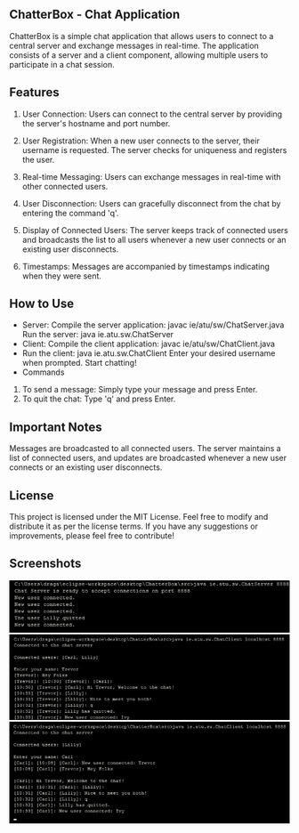 
## ChatterBox - Chat Application
ChatterBox is a simple chat application that allows users to connect to a central server and exchange messages in real-time. The application consists of a server and a client component, allowing multiple users to participate in a chat session.

## Features
1. User Connection: Users can connect to the central server by providing the server's hostname and port number.

2. User Registration: When a new user connects to the server, their username is requested. The server checks for uniqueness and registers the user.

3. Real-time Messaging: Users can exchange messages in real-time with other connected users.

4. User Disconnection: Users can gracefully disconnect from the chat by entering the command 'q'.

5. Display of Connected Users: The server keeps track of connected users and broadcasts the list to all users whenever a new user connects or an existing user disconnects.

6. Timestamps: Messages are accompanied by timestamps indicating when they were sent.

## How to Use
- Server: 
Compile the server application: javac ie/atu/sw/ChatServer.java
Run the server: java ie.atu.sw.ChatServer <port-number>
- Client: 
Compile the client application: javac ie/atu/sw/ChatClient.java
- Run the client: java ie.atu.sw.ChatClient <hostname> <port-number>
Enter your desired username when prompted.
Start chatting!
- Commands
1. To send a message: Simply type your message and press Enter.
2. To quit the chat: Type 'q' and press Enter.
   
## Important Notes
Messages are broadcasted to all connected users.
The server maintains a list of connected users, and updates are broadcasted whenever a new user connects or an existing user disconnects.

## License
This project is licensed under the MIT License. Feel free to modify and distribute it as per the license terms. If you have any suggestions or improvements, please feel free to contribute!

## Screenshots
![Server Side](src/ie/atu/sw/ServerSide.png)
![Client](src/ie/atu/sw/Client.png)
![Client 2](src/ie/atu/sw/Client2.png)
